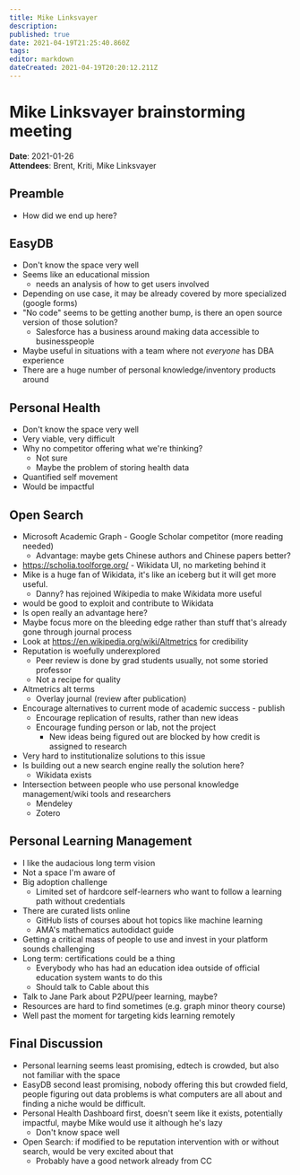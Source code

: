 ```yaml
---
title: Mike Linksvayer
description: 
published: true
date: 2021-04-19T21:25:40.860Z
tags: 
editor: markdown
dateCreated: 2021-04-19T20:20:12.211Z
---
```


# Mike Linksvayer brainstorming meeting

**Date**: 2021-01-26  
**Attendees**: Brent, Kriti, Mike Linksvayer

## Preamble
- How did we end up here?

## EasyDB
- Don't know the space very well
- Seems like an educational mission
    - needs an analysis of how to get users involved
- Depending on use case, it may be already covered by more specialized (google forms)
- "No code" seems to be getting another bump, is there an open source version of those solution?
    - Salesforce has a business around making data accessible to businesspeople
- Maybe useful in situations with a team where not _everyone_ has DBA experience
- There are a huge number of personal knowledge/inventory products around

## Personal Health
- Don't know the space very well
- Very viable, very difficult
- Why no competitor offering what we're thinking?
    - Not sure
    - Maybe the problem of storing health data
- Quantified self movement
- Would be impactful

## Open Search
- Microsoft Academic Graph - Google Scholar competitor (more reading needed)
    - Advantage: maybe gets Chinese authors and Chinese papers better?
- https://scholia.toolforge.org/ - Wikidata UI, no marketing behind it
- Mike is a huge fan of Wikidata, it's like an iceberg but it will get more useful.
    - Danny? has rejoined Wikipedia to make Wikidata more useful
- would be good to exploit and contribute to Wikidata
- Is open really an advantage here?
- Maybe focus more on the bleeding edge rather than stuff that's already gone through journal process
- Look at https://en.wikipedia.org/wiki/Altmetrics for credibility
- Reputation is woefully underexplored
    - Peer review is done by grad students usually, not some storied professor
    - Not a recipe for quality
- Altmetrics alt terms
    - Overlay journal (review after publication)
- Encourage alternatives to current mode of academic success - publish
    - Encourage replication of results, rather than new ideas
    - Encourage funding person or lab, not the project
        - New ideas being figured out are blocked by how credit is assigned to research
- Very hard to institutionalize solutions to this issue
- Is building out a new search engine really the solution here?
    - Wikidata exists
- Intersection between people who use personal knowledge management/wiki tools and researchers
    - Mendeley
    - Zotero

## Personal Learning Management
- I like the audacious long term vision
- Not a space I'm aware of
- Big adoption challenge
    - Limited set of hardcore self-learners who want to follow a learning path without credentials
- There are curated lists online
    - GitHub lists of courses about hot topics like machine learning
    - AMA's mathematics autodidact guide
- Getting a critical mass of people to use and invest in your platform sounds challenging
- Long term: certifications could be a thing
    - Everybody who has had an education idea outside of official education system wants to do this
    - Should talk to Cable about this
- Talk to Jane Park about P2PU/peer learning, maybe?
- Resources are hard to find sometimes (e.g. graph minor theory course)
- Well past the moment for targeting kids learning remotely

## Final Discussion
- Personal learning seems least promising, edtech is crowded, but also not familiar with the space
- EasyDB second least promising, nobody offering this but crowded field, people figuring out data problems is what computers are all about and finding a niche would be difficult.
- Personal Health Dashboard first, doesn't seem like it exists, potentially impactful, maybe Mike would use it although he's lazy
    - Don't know space well
- Open Search: if modified to be reputation intervention with or without search, would be very excited about that
    - Probably have a good network already from CC
